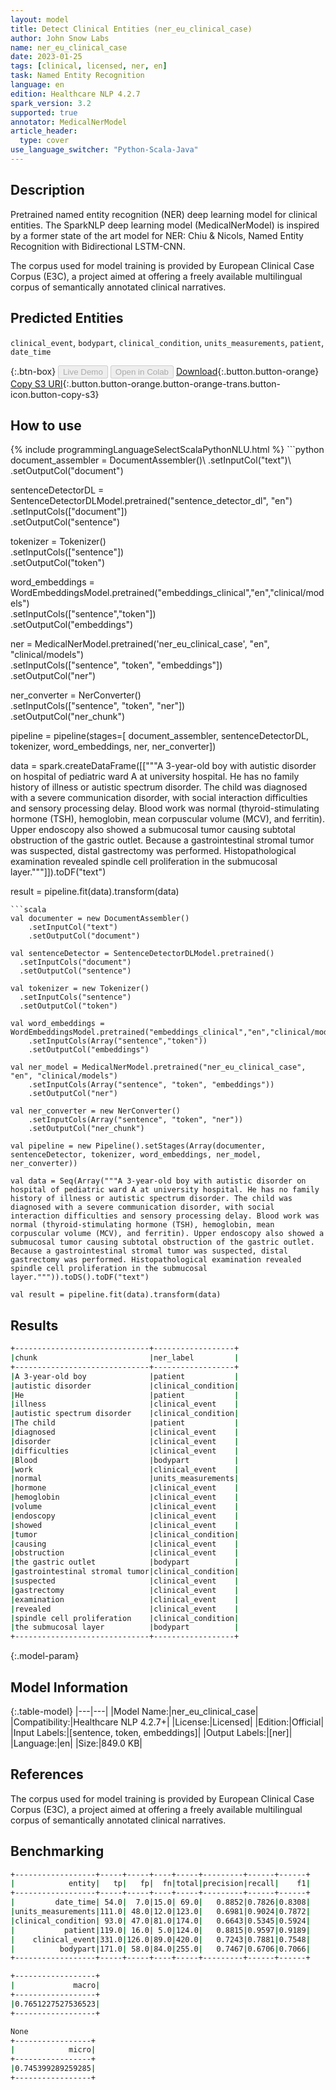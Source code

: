 ```yaml
---
layout: model
title: Detect Clinical Entities (ner_eu_clinical_case)
author: John Snow Labs
name: ner_eu_clinical_case
date: 2023-01-25
tags: [clinical, licensed, ner, en]
task: Named Entity Recognition
language: en
edition: Healthcare NLP 4.2.7
spark_version: 3.2
supported: true
annotator: MedicalNerModel
article_header:
  type: cover
use_language_switcher: "Python-Scala-Java"
---
```


## Description

Pretrained named entity recognition (NER) deep learning model for clinical entities. The SparkNLP deep learning model (MedicalNerModel) is inspired by a former state of the art model for NER: Chiu & Nicols, Named Entity Recognition with Bidirectional LSTM-CNN.

The corpus used for model training is provided by European Clinical Case Corpus (E3C), a project aimed at offering a freely available multilingual corpus of semantically annotated clinical narratives.

## Predicted Entities

`clinical_event`, `bodypart`, `clinical_condition`, `units_measurements`, `patient`, `date_time`

{:.btn-box}
<button class="button button-orange" disabled>Live Demo</button>
<button class="button button-orange" disabled>Open in Colab</button>
[Download](https://s3.amazonaws.com/auxdata.johnsnowlabs.com/clinical/models/ner_eu_clinical_case_en_4.2.7_3.2_1674657662344.zip){:.button.button-orange}
[Copy S3 URI](s3://auxdata.johnsnowlabs.com/clinical/models/ner_eu_clinical_case_en_4.2.7_3.2_1674657662344.zip){:.button.button-orange.button-orange-trans.button-icon.button-copy-s3}

## How to use



<div class="tabs-box" markdown="1">
{% include programmingLanguageSelectScalaPythonNLU.html %}
```python
document_assembler = DocumentAssembler()\
	.setInputCol("text")\
	.setOutputCol("document")
 
sentenceDetectorDL = SentenceDetectorDLModel.pretrained("sentence_detector_dl", "en")\
	.setInputCols(["document"])\
	.setOutputCol("sentence")

tokenizer = Tokenizer()\
	.setInputCols(["sentence"])\
	.setOutputCol("token")

word_embeddings = WordEmbeddingsModel.pretrained("embeddings_clinical","en","clinical/models")\
	.setInputCols(["sentence","token"])\
	.setOutputCol("embeddings")

ner = MedicalNerModel.pretrained('ner_eu_clinical_case', "en", "clinical/models") \
	.setInputCols(["sentence", "token", "embeddings"]) \
	.setOutputCol("ner")
 
ner_converter = NerConverter()\
	.setInputCols(["sentence", "token", "ner"])\
	.setOutputCol("ner_chunk")

pipeline = pipeline(stages=[
	document_assembler,
	sentenceDetectorDL,
	tokenizer,
	word_embeddings,
	ner,
	ner_converter])

data = spark.createDataFrame([["""A 3-year-old boy with autistic disorder on hospital of pediatric ward A at university hospital. He has no family history of illness or autistic spectrum disorder. The child was diagnosed with a severe communication disorder, with social interaction difficulties and sensory processing delay. Blood work was normal (thyroid-stimulating hormone (TSH), hemoglobin, mean corpuscular volume (MCV), and ferritin). Upper endoscopy also showed a submucosal tumor causing subtotal obstruction of the gastric outlet. Because a gastrointestinal stromal tumor was suspected, distal gastrectomy was performed. Histopathological examination revealed spindle cell proliferation in the submucosal layer."""]]).toDF("text")

result = pipeline.fit(data).transform(data)
```
```scala
val documenter = new DocumentAssembler() 
    .setInputCol("text") 
    .setOutputCol("document")

val sentenceDetector = SentenceDetectorDLModel.pretrained()
  .setInputCols("document")
  .setOutputCol("sentence")

val tokenizer = new Tokenizer()
  .setInputCols("sentence")
  .setOutputCol("token")

val word_embeddings = WordEmbeddingsModel.pretrained("embeddings_clinical","en","clinical/models")
	.setInputCols(Array("sentence","token"))
	.setOutputCol("embeddings")

val ner_model = MedicalNerModel.pretrained("ner_eu_clinical_case", "en", "clinical/models")
    .setInputCols(Array("sentence", "token", "embeddings"))
    .setOutputCol("ner")

val ner_converter = new NerConverter()
    .setInputCols(Array("sentence", "token", "ner"))
    .setOutputCol("ner_chunk")

val pipeline = new Pipeline().setStages(Array(documenter, sentenceDetector, tokenizer, word_embeddings, ner_model, ner_converter))

val data = Seq(Array("""A 3-year-old boy with autistic disorder on hospital of pediatric ward A at university hospital. He has no family history of illness or autistic spectrum disorder. The child was diagnosed with a severe communication disorder, with social interaction difficulties and sensory processing delay. Blood work was normal (thyroid-stimulating hormone (TSH), hemoglobin, mean corpuscular volume (MCV), and ferritin). Upper endoscopy also showed a submucosal tumor causing subtotal obstruction of the gastric outlet. Because a gastrointestinal stromal tumor was suspected, distal gastrectomy was performed. Histopathological examination revealed spindle cell proliferation in the submucosal layer.""")).toDS().toDF("text")

val result = pipeline.fit(data).transform(data)
```
</div>

## Results

```bash
+------------------------------+------------------+
|chunk                         |ner_label         |
+------------------------------+------------------+
|A 3-year-old boy              |patient           |
|autistic disorder             |clinical_condition|
|He                            |patient           |
|illness                       |clinical_event    |
|autistic spectrum disorder    |clinical_condition|
|The child                     |patient           |
|diagnosed                     |clinical_event    |
|disorder                      |clinical_event    |
|difficulties                  |clinical_event    |
|Blood                         |bodypart          |
|work                          |clinical_event    |
|normal                        |units_measurements|
|hormone                       |clinical_event    |
|hemoglobin                    |clinical_event    |
|volume                        |clinical_event    |
|endoscopy                     |clinical_event    |
|showed                        |clinical_event    |
|tumor                         |clinical_condition|
|causing                       |clinical_event    |
|obstruction                   |clinical_event    |
|the gastric outlet            |bodypart          |
|gastrointestinal stromal tumor|clinical_condition|
|suspected                     |clinical_event    |
|gastrectomy                   |clinical_event    |
|examination                   |clinical_event    |
|revealed                      |clinical_event    |
|spindle cell proliferation    |clinical_condition|
|the submucosal layer          |bodypart          |
+------------------------------+------------------+


```

{:.model-param}
## Model Information

{:.table-model}
|---|---|
|Model Name:|ner_eu_clinical_case|
|Compatibility:|Healthcare NLP 4.2.7+|
|License:|Licensed|
|Edition:|Official|
|Input Labels:|[sentence, token, embeddings]|
|Output Labels:|[ner]|
|Language:|en|
|Size:|849.0 KB|

## References

The corpus used for model training is provided by European Clinical Case Corpus (E3C), a project aimed at offering a freely available multilingual corpus of semantically annotated clinical narratives.

## Benchmarking

```bash
+------------------+-----+-----+----+-----+---------+------+------+
|            entity|   tp|   fp|  fn|total|precision|recall|    f1|
+------------------+-----+-----+----+-----+---------+------+------+
|         date_time| 54.0|  7.0|15.0| 69.0|   0.8852|0.7826|0.8308|
|units_measurements|111.0| 48.0|12.0|123.0|   0.6981|0.9024|0.7872|
|clinical_condition| 93.0| 47.0|81.0|174.0|   0.6643|0.5345|0.5924|
|           patient|119.0| 16.0| 5.0|124.0|   0.8815|0.9597|0.9189|
|    clinical_event|331.0|126.0|89.0|420.0|   0.7243|0.7881|0.7548|
|          bodypart|171.0| 58.0|84.0|255.0|   0.7467|0.6706|0.7066|
+------------------+-----+-----+----+-----+---------+------+------+

+------------------+
|             macro|
+------------------+
|0.7651227527536523|
+------------------+

None
+-----------------+
|            micro|
+-----------------+
|0.745399289259285|
+-----------------+
```